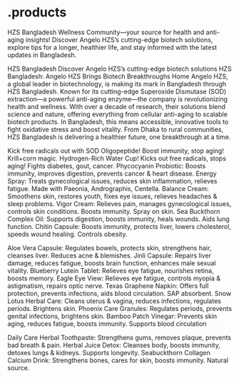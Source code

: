 # .products
HZS Bangladesh Wellness Community—your source for health and anti-aging insights! Discover Angelo HZS’s cutting-edge biotech solutions, explore tips for a longer, healthier life, and stay informed with the latest updates in Bangladesh.

HZS Bangladesh Discover Angelo HZS’s cutting-edge biotech solutions
HZS Bangladesh: Angelo HZS Brings Biotech Breakthroughs Home
Angelo HZS, a global leader in biotechnology, is making its mark in Bangladesh through HZS Bangladesh. Known for its cutting-edge Superoxide Dismutase (SOD) extraction—a powerful anti-aging enzyme—the company is revolutionizing health and wellness. With over a decade of research, their solutions blend science and nature, offering everything from cellular anti-aging to scalable biotech products. In Bangladesh, this means accessible, innovative tools to fight oxidative stress and boost vitality. From Dhaka to rural communities, HZS Bangladesh is delivering a healthier future, one breakthrough at a time.




Kick free radicals out with SOD Oligopeptide!  Boost immunity, stop aging!  Krill+corn magic. 
Hydrogen-Rich Water Cup!  Kicks out free radicals, stops aging!  Fights diabetes, gout, cancer. 
Phycocyanin Probiotic: Boosts immunity, improves digestion, prevents cancer & heart disease. 
Energy Spray: Treats gynecological issues, reduces skin inflammation, relieves fatigue. Made with Paeonia, Andrographis, Centella. 
Balance Cream: Smoothens skin, restores youth, fixes eye issues, relieves headaches & sleep problems.
Vigor Cream: Relieves pain, manages gynecological issues, controls skin conditions. Boosts immunity. Spray on skin. 
Sea Buckthorn Complex Oil: Supports digestion, boosts immunity, heals wounds. Aids lung function. 
Chitin Capsule: Boosts immunity, protects liver, lowers cholesterol, speeds wound healing. Controls obesity.

Aloe Vera Capsule: Regulates bowels, protects skin, strengthens hair, cleanses liver. Reduces acne & blemishes. 
Jinli Capsule: Repairs liver damage, reduces fatigue, boosts brain function, enhances male sexual vitality. 
Blueberry Lutein Tablet: Relieves eye fatigue, nourishes retina, boosts memory. 
Eagle Eye View: Relieves eye fatigue, controls myopia & astigmatism, repairs optic nerve. 
Texas Graphene Napkin: Offers full protection, prevents infections, aids blood circulation. SAP absorbent.
Snow Lotus Herbal Care: Cleans uterus & vagina, reduces infections, regulates periods. Brightens skin. 
Phoenix Care Granules: Regulates periods, prevents genital infections, brightens skin. 
Bamboo Patch Vinegar: Prevents skin aging, reduces fatigue, boosts immunity. Supports blood circulation

Daily Care Herbal Toothpaste: Strengthens gums, removes plaque, prevents bad breath & pain. 
Herbal Juice Detox: Cleanses body, boosts immunity, detoxes lungs & kidneys. Supports longevity. 
Seabuckthorn Collagen Calcium Drink: Strengthens bones, cares for skin, boosts immunity. Natural source. 

